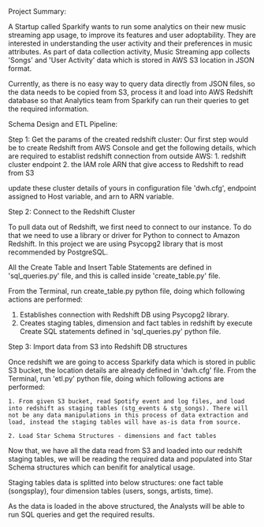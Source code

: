 Project Summary:

A Startup called Sparkify wants to run some analytics on their new music streaming app usage, to improve its features and user adoptability. They are interested in understanding the user activity and their preferences in music attributes.
As part of data collection activity, Music Streaming app collects 'Songs' and 'User Activity' data which is stored in AWS S3 location in JSON format.

Currently, as there is no easy way to query data directly from JSON files, so the data needs to be copied from S3, process it and load into AWS Redshift database so that Analytics team from Sparkify can run their queries to get the required information.

Schema Design and ETL Pipeline:

Step 1: Get the params of the created redshift cluster:
Our first step would be to create Redshift from AWS Console and get the following details, which are required to establist redshift connection from outside AWS:
	1. redshift cluster endpoint
	2. the IAM role ARN that give access to Redshift to read from S3

update these cluster details of yours in configuration file 'dwh.cfg', endpoint assigned to Host variable, and arn to ARN variable.

Step 2: Connect to the Redshift Cluster

To pull data out of Redshift, we first need to connect to our instance. To do that we need to use a library or driver for Python to connect to Amazon Redshift. In this project we are using Psycopg2 library that is most recommended by PostgreSQL.

All the Create Table and Insert Table Statements are defined in 'sql_queries.py' file, and this is called inside 'create_table.py' file. 

From the Terminal, run create_table.py python file, doing which following actions are performed:
1. Establishes connection with Redshift DB using Psycopg2 library.
2. Creates staging tables, dimension and fact tables in redshift by execute Create SQL statements defined in 'sql_queries.py' python file.

Step 3: Import data from S3 into Redshift DB structures

Once redshift we are going to access Sparkify data which is stored in public S3 bucket, the location details are already defined in 'dwh.cfg' file.
From the Terminal, run 'etl.py' python file, doing which following actions are performed:

    1. From given S3 bucket, read Spotify event and log files, and load into redshift as staging tables (stg_events & stg_songs). There will not be any data manipulations in this process of data extraction and load, instead the staging tables will have as-is data from source.

    2. Load Star Schema Structures - dimensions and fact tables

Now that, we have all the data read from S3 and loaded into our redshift staging tables, we will be reading the required data and populated into Star Schema structures which can benifit for analytical usage.

Staging tables data is splitted into below structures:
one fact table (songsplay), four dimension tables (users, songs, artists, time). 

As the data is loaded in the above structured, the Analysts will be able to run SQL queries and get the required results.

